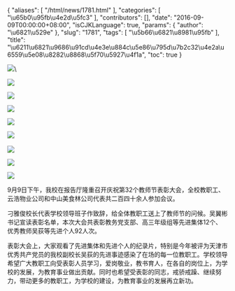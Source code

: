 {
    "aliases": [
        "/html/news/1781.html"
    ],
    "categories": [
        "\u65b0\u95fb\u4e2d\u5fc3"
    ],
    "contributors": [],
    "date": "2016-09-09T00:00:00+08:00",
    "isCJKLanguage": true,
    "params": {
        "author": "\u6821\u529e"
    },
    "slug": "1781",
    "tags": [
        "\u5b66\u6821\u8981\u95fb"
    ],
    "title": "\u6211\u6821\u9686\u91cd\u4e3e\u884c\u5e86\u795d\u7b2c32\u4e2a\u6559\u5e08\u8282\u8868\u5f70\u5927\u4f1a",
    "toc": true
}

![](https://cdn.tfls.online/mirror/full/8db2ef835cab14a148a060617a934e2e3a6b1125.jpg)\




![](https://cdn.tfls.online/mirror/full/50c751967080c953ee68f93eb202c9b2e68f5dfb.jpg)




![](https://cdn.tfls.online/mirror/full/e6c8a158f0f022c9d373121dccb9b0470e093863.jpg)




![](https://cdn.tfls.online/mirror/full/a4234c81e1bb07fe06fbda17b166a942d543bb12.jpg)




![](https://cdn.tfls.online/mirror/full/9b148cc78b0bb8d07956767fd1d110a76c1f317e.jpg)




![](https://cdn.tfls.online/mirror/full/99deb03ba3cbbbd00b418df48decab0663911fd9.jpg) 




![](https://cdn.tfls.online/mirror/full/08c7f83bce04b27de0e6621f49fed6638cdaa13f.jpg)




![](https://cdn.tfls.online/mirror/full/db175d91a50b070bef8f410991c2c7d93d091a70.jpg)




![](https://cdn.tfls.online/mirror/full/3a4115d4d32e24125f670c8e392c58e9814467f9.jpg)







9月9日下午，我校在报告厅隆重召开庆祝第32个教师节表彰大会，全校教职工、云浩物业公司和中山美食林公司代表共二百四十余人参加会议。




刁雅俊校长代表学校领导班子作致辞，给全体教职工送上了教师节的问候。吴翼彬书记宣读表彰名单，本次大会共表彰教务党支部、高三年级组等先进集体12个、优秀教师吴荻等先进个人92人次。




表彰大会上，大家观看了先进集体和先进个人的纪录片，特别是今年被评为天津市优秀共产党员的我校副校长吴荻的先进事迹感染了在场的每一位教职工。学校领导希望广大教职工向受表彰人员学习，爱岗敬业，教书育人，在各自的岗位上，为学校的发展，为教育事业做出贡献。同时也希望受表彰的同志，戒骄戒躁、继续努力，带动更多的教职工，为学校的建设，为教育事业的发展再立新功。




  



